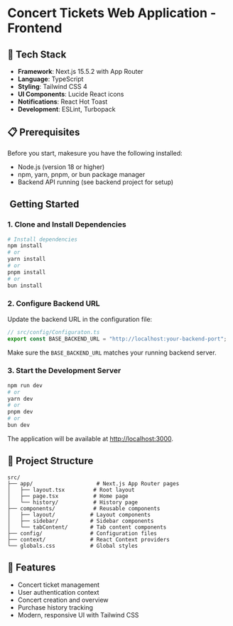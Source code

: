 # Concert Tickets Web Application - Frontend

## 🚀 Tech Stack

-   **Framework**: Next.js 15.5.2 with App Router
-   **Language**: TypeScript
-   **Styling**: Tailwind CSS 4
-   **UI Components**: Lucide React icons
-   **Notifications**: React Hot Toast
-   **Development**: ESLint, Turbopack

## 📋 Prerequisites

Before you start, makesure you have the following installed:

-   Node.js (version 18 or higher)
-   npm, yarn, pnpm, or bun package manager
-   Backend API running (see backend project for setup)

## ️ Getting Started

### 1. Clone and Install Dependencies

```bash
# Install dependencies
npm install
# or
yarn install
# or
pnpm install
# or
bun install
```

### 2. Configure Backend URL

Update the backend URL in the configuration file:

```typescript
// src/config/Configuraton.ts
export const BASE_BACKEND_URL = "http://localhost:your-backend-port";
```

Make sure the `BASE_BACKEND_URL` matches your running backend server.

### 3. Start the Development Server

```bash
npm run dev
# or
yarn dev
# or
pnpm dev
# or
bun dev
```

The application will be available at [http://localhost:3000](http://localhost:3000).

## 📁 Project Structure

```
src/
├── app/                    # Next.js App Router pages
│   ├── layout.tsx         # Root layout
│   ├── page.tsx           # Home page
│   └── history/           # History page
├── components/            # Reusable components
│   ├── layout/           # Layout components
│   ├── sidebar/          # Sidebar components
│   └── tabContent/       # Tab content components
├── config/               # Configuration files
├── context/              # React Context providers
└── globals.css           # Global styles
```

## 📝 Features

-   Concert ticket management
-   User authentication context
-   Concert creation and overview
-   Purchase history tracking
-   Modern, responsive UI with Tailwind CSS
